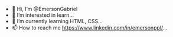 - 👋 Hi, I’m @EmersonGabriel
- 👀 I’m interested in learn...
- 🌱 I’m currently learning HTML, CSS...
- 📫 How to reach me https://www.linkedin.com/in/emersonppl/...

<!---
EmersonGabriel-ti/EmersonGabriel-ti is a ✨ special ✨ repository because its `README.md` (this file) appears on your GitHub profile.
You can click the Preview link to take a look at your changes.
--->
